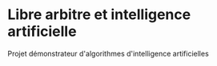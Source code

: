 # Libre arbitre et intelligence artificielle

Projet démonstrateur d'algorithmes d'intelligence artificielles
